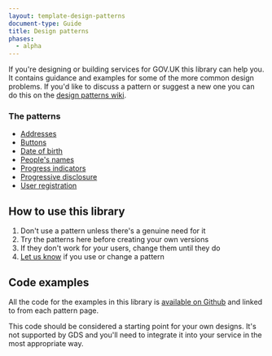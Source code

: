 ```yaml
---
layout: template-design-patterns
document-type: Guide
title: Design patterns
phases:
  - alpha
---
```


If you're designing or building services for GOV.UK this library can help you.
It contains guidance and examples for some of the more common design problems.
If you'd like to discuss a pattern or suggest a new one you can do this on the [design patterns wiki](https://designpatterns.hackpad.com/Pattern-library-0eUk1OdHvql).

### The patterns

* [Addresses](addresses.html)
* [Buttons](buttons.html)
* [Date of birth](date-of-birth.html)
* [People's names](peoples-names.html)
* [Progress indicators](progress-indicator.html)
* [Progressive disclosure](progressive-disclosure.html)
* [User registration](user-registration.html)

## How to use this library

1. Don't use a pattern unless there's a genuine need for it
2. Try the patterns here before creating your own versions
3. If they don't work for your users, change them until they do
4. [Let us know](https://designpatterns.hackpad.com/Pattern-library-0eUk1OdHvql) if you use or change a pattern

## Code examples

All the code for the examples in this library is [available on Github](https://github.com/alphagov/design-patterns) and linked to from each pattern page.

This code should be considered a starting point for your own designs. It's not supported by GDS and you'll need to integrate it into your service in the most appropriate way.
